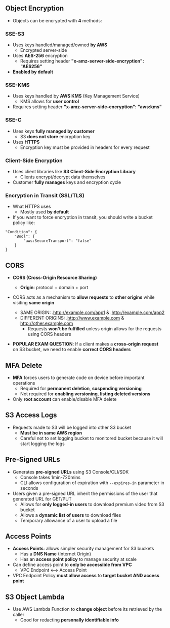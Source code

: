 ## Object Encryption 

- Objects can be encrypted with **4** methods: 
### SSE-S3

- Uses keys handled/managed/owned **by AWS**
	- Encrypted server-side
- Uses **AES-256** encryption 
	- Requires setting header **"x-amz-server-side-encryption": "AES256"**
- **Enabled by default**

### SSE-KMS

- Uses keys handled by **AWS KMS** (Key Management Service)
	- KMS allows for **user control**
- Requires setting header **"x-amz-server-side-encryption": "aws:kms"**

### SSE-C

- Uses keys **fully managed by customer**
	- S3 **does not store** encryption key 
- Uses **HTTPS**
	- Encryption key must be provided in headers for every request

### Client-Side Encryption 

- Uses client libraries like **S3 Client-Side Encryption Library**
	- Clients encrypt/decrypt data themselves 
- Customer **fully manages** keys and encryption cycle

### Encryption in Transit (SSL/TLS)

- What HTTPS uses
	- Mostly used **by default**
- If you want to force encryption in transit, you should write a bucket policy like: 

```
"Condition": {
	"Bool": {
		"aws:SecureTransport": "false"
	}
}
```

## CORS 

- **CORS (Cross-Origin Resource Sharing)**
	- **Origin**: protocol + domain + port
- CORS acts as a mechanism to **allow requests** to **other origins** while visiting **same origin**
	- SAME ORIGIN: .http://example.com/app1 & .http://example.com/app2
	- DIFFERENT ORIGINS: .http://www.example.com & http://other.example.com
		- Requests **won't be fulfilled** unless origin allows for the requests using CORS headers

- **POPULAR EXAM QUESTION**: If a client makes a **cross-origin request** on S3 bucket, we need to enable **correct CORS headers**

## MFA Delete 

- **MFA** forces users to generate code on device before important operations
	- Required for **permanent deletion**, **suspending versioning**
	- Not required for **enabling versioning**, **listing deleted versions**
- Only **root account** can enable/disable MFA delete

## S3 Access Logs

- Requests made to S3 will be logged into other S3 bucket
	- **Must be in same AWS region**
	- Careful not to set logging bucket to monitored bucket because it will start logging the logs

## Pre-Signed URLs

- Generates **pre-signed URLs** using S3 Console/CLI/SDK
	- Console takes 1min-720mins
	- CLI allows configuration of expiration with `--expires-in` parameter in seconds
- Users given a pre-signed URL inherit the permissions of the user that generated URL for GET/PUT
	- Allows for **only logged-in users** to download premium video from S3 bucket
	- Allows a **dynamic list of users** to download files 
	- Temporary allowance of a user to upload a file

## Access Points

- **Access Points**: allows simpler security management for S3 buckets
	- Has a **DNS Name** (Internet Origin)
	- Has an **access point policy** to manage security at scale
- Can define access point to **only be accessible from VPC**
	- VPC Endpoint <--> Access Point
- VPC Endpoint Policy **must allow access** to **target bucket AND access point**

## S3 Object Lambda 

- Use AWS Lambda Function to **change object** before its retrieved by the caller 
	- Good for redacting **personally identifiable info**